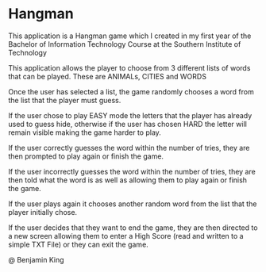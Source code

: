 # Hangman
This application is a Hangman game which I created in my first year of the Bachelor of Information Technology Course at the Southern Institute of Technology

This application allows the player to choose from 3 different lists of words that can be played. These are ANIMALs, CITIES and WORDS

Once the user has selected a list, the game randomly chooses a word from the list that the player must guess.

If the user chose to play EASY mode the letters that the player has already used to guess hide, otherwise if the user has chosen HARD the letter will remain visible making the game harder to play.

If the user correctly guesses the word within the number of tries, they are then prompted to play again or finish the game.

If the user incorrectly guesses the word within the number of tries, they are then told what the word is as well as allowing them to play again or finish the game.

If the user plays again it chooses another random word from the list that the player initially chose.

If the user decides that they want to end the game, they are then directed to a new screen allowing them to enter a High Score (read and written to a simple TXT File) or they can exit the game.

@ Benjamin King
